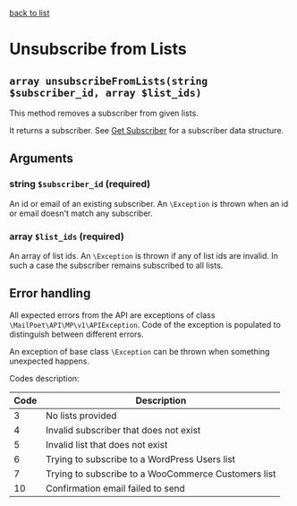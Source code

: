[back to list](../Readme.md)

# Unsubscribe from Lists

## `array unsubscribeFromLists(string $subscriber_id, array $list_ids)`

This method removes a subscriber from given lists.

It returns a subscriber. See [Get Subscriber](GetSubscriber.md) for a subscriber data structure.

## Arguments
### string `$subscriber_id` (required)
An id or email of an existing subscriber. An `\Exception` is thrown when an id or email doesn't match any subscriber.

### array `$list_ids` (required)
An array of list ids. An `\Exception` is thrown if any of list ids are invalid. In such a case the subscriber remains subscribed to all lists.

## Error handling

All expected errors from the API are exceptions of class `\MailPoet\API\MP\v1\APIException`. 
Code of the exception is populated to distinguish between different errors.

An exception of base class `\Exception` can be thrown when something unexpected happens.

Codes description:

| Code | Description |
| --- | ---  |
| 3 | No lists provided |
| 4 | Invalid subscriber that does not exist |
| 5 | Invalid list that does not exist |
| 6 | Trying to subscribe to a WordPress Users list |
| 7 | Trying to subscribe to a WooCommerce Customers list |
| 10 | Confirmation email failed to send |
